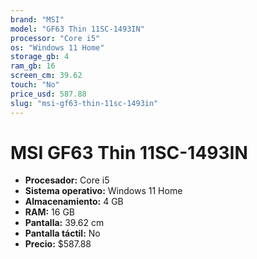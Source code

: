 ```yaml
---
brand: "MSI"
model: "GF63 Thin 11SC-1493IN"
processor: "Core i5"
os: "Windows 11 Home"
storage_gb: 4
ram_gb: 16
screen_cm: 39.62
touch: "No"
price_usd: 587.88
slug: "msi-gf63-thin-11sc-1493in"
---
```


# MSI GF63 Thin 11SC-1493IN

- **Procesador:** Core i5
- **Sistema operativo:** Windows 11 Home
- **Almacenamiento:** 4 GB
- **RAM:** 16 GB
- **Pantalla:** 39.62 cm
- **Pantalla táctil:** No
- **Precio:** $587.88
